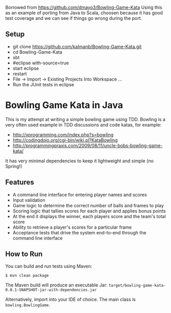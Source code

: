 Borrowed from https://github.com/dmayo3/Bowling-Game-Kata
Using this as an example of porting from Java to Scala, choosen because it has good test coverage and we can see if things go wrong during the port.

## Setup
 - git clone https://github.com/kalmanb/Bowling-Game-Kata.git
 - cd Bowling-Game-Kata
 - sbt
 - #eclipse with-source=true
 - start eclipse
 - restart
 - File -> Import -> Existing Projects Into Workspace ...
 - Run the JUnit tests in eclipse

# Bowling Game Kata in Java #

This is my attempt at writing a simple bowling game using TDD. Bowling is a very often used example in TDD discussions and code katas, for example:

* <http://xprogramming.com/index.php?s=bowling>
* <http://codingdojo.org/cgi-bin/wiki.pl?KataBowling>
* <http://programmingpraxis.com/2009/08/11/uncle-bobs-bowling-game-kata/>

It has very minimal dependencies to keep it lightweight and simple (no Spring!)

## Features ##

* A command line interface for entering player names and scores
* Input validation
* Game logic to determine the correct number of balls and frames to play
* Scoring logic that tallies scores for each player and applies bonus points
* At the end it displays the winner, each players score and the team's total score
* Ability to retrieve a player's scores for a particular frame
* Acceptance tests that drive the system end-to-end through the command line interface

## How to Run ##

You can build and run tests using Maven:

	$ mvn clean package

The Maven build will produce an executable Jar: `target/bowling-game-kata-0.0.1-SNAPSHOT-jar-with-dependencies.jar`

Alternatively, import into your IDE of choice. The main class is `bowling.BowlingGame`.

